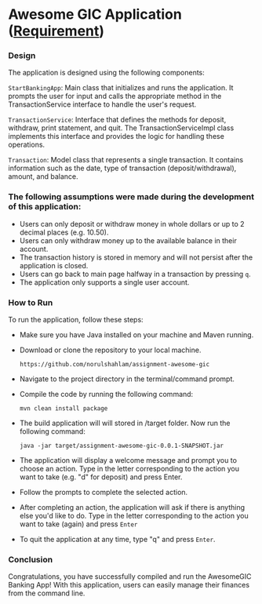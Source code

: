 # Awesome GIC Application ([Requirement](./src/main/resources/BankAccountCodingExercise.docx))


### Design

The application is designed using the following components:

`StartBankingApp`: Main class that initializes and runs the application. It prompts the user for input and calls the appropriate method in the TransactionService interface to handle the user's request.

`TransactionService`: Interface that defines the methods for deposit, withdraw, print statement, and quit. The TransactionServiceImpl class implements this interface and provides the logic for handling these operations.

`Transaction`: Model class that represents a single transaction. It contains information such as the date, type of transaction (deposit/withdrawal), amount, and balance.

### The following assumptions were made during the development of this application:

- Users can only deposit or withdraw money in whole dollars or up to 2 decimal places (e.g. 10.50).
- Users can only withdraw money up to the available balance in their account.
- The transaction history is stored in memory and will not persist after the application is closed.
- Users can go back to main page halfway in a transaction by pressing `q`.
- The application only supports a single user account.

### How to Run

To run the application, follow these steps:

- Make sure you have Java installed on your machine and Maven running.

- Download or clone the repository to your local machine.

  `https://github.com/norulshahlam/assignment-awesome-gic`

- Navigate to the project directory in the terminal/command prompt.

- Compile the code by running the following command:

  `mvn clean install package`

- The build application will will stored in /target folder. Now run the following command:  

  `java -jar target/assignment-awesome-gic-0.0.1-SNAPSHOT.jar`

- The application will display a welcome message and prompt you to choose an action. Type in the letter corresponding to the action you want to take (e.g. "d" for deposit) and press Enter.

- Follow the prompts to complete the selected action.

- After completing an action, the application will ask if there is anything else you'd like to do. Type in the letter corresponding to the action you want to take (again) and press `Enter`

- To quit the application at any time, type "q" and press `Enter`.

### Conclusion

Congratulations, you have successfully compiled and run the AwesomeGIC Banking App! With this application, users can easily manage their finances from the command line.